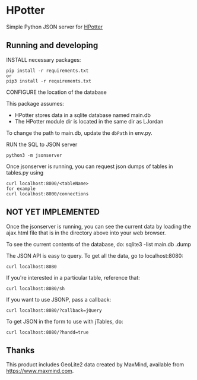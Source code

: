 
# HPotter
Simple Python JSON server for [HPotter](https://github.com/drsjb80/HPotter)

<!-- [![Build Status](https://travis-ci.org/drsjb80/HPotter.svg?branch=master)](https://travis-ci.org/drsjb80/HPotter) -->

## Running and developing

INSTALL necessary packages:

    pip install -r requirements.txt
    or
    pip3 install -r requirements.txt

CONFIGURE the location of the database

This package assumes:
* HPotter stores data in a sqlite database named main.db
* The HPotter module dir is located in the same dir as LJordan

To change the path to main.db, update the `dbPath` in env.py.

RUN the SQL to JSON server

    python3 -m jsonserver

Once jsonserver is running, you can request json dumps of tables in tables.py using

    curl localhost:8000/<tableName>
    for example
    curl localhost:8000/connections

## NOT YET IMPLEMENTED
Once the jsonserver is running, you can see the current data by loading the
ajax.html file that is in the directory above into your web browser.

To see the current contents of the database, do:
    sqlite3 -list main.db .dump

The JSON API is easy to query. To get all the data, go to localhost:8080:

    curl localhost:8080

If you're interested in a particular table, reference that:

    curl localhost:8080/sh

If you want to use JSONP, pass a callback:

    curl localhost:8080/?callback=jQuery

To get JSON in the form to use with jTables, do:

    curl localhost:8080/?handd=true

## Thanks
This product includes GeoLite2 data created by MaxMind, available from
<a href="https://www.maxmind.com">https://www.maxmind.com</a>.
